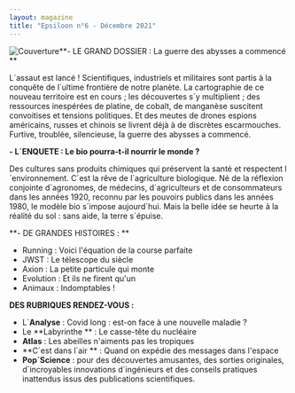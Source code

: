 ```yaml
---
layout: magazine
title: "Epsiloon n°6 - Décembre 2021"
---
```

![Couverture](/img/epsiloon-6.png)**- LE GRAND DOSSIER : La guerre des abysses a commencé ** 

L´assaut est lancé ! Scientifiques, industriels et militaires sont partis à la conquête de l´ultime frontière de notre planète. La cartographie de ce nouveau territoire est en cours ; les découvertes s´y multiplient ; des ressources inespérées de platine, de cobalt, de manganèse suscitent convoitises et tensions politiques. Et des meutes de drones espions américains, russes et chinois se livrent déjà à de discrètes escarmouches. Furtive, troublée, silencieuse, la guerre des abysses a commencé. 

**- L´ENQUETE : Le bio pourra-t-il nourrir le monde ?** 

Des cultures sans produits chimiques qui préservent la santé et respectent l´environnement. C´est la rêve de l´agriculture biologique. Né de la réflexion conjointe d´agronomes, de médecins, d´agriculteurs et de consommateurs dans les années 1920, reconnu par les pouvoirs publics dans les années 1980, le modèle bio s´impose aujourd´hui. Mais la belle idée se heurte à la réalité du sol : sans aide, la terre s´épuise. 

**- DE GRANDES HISTOIRES : ** 

* Running : Voici l'équation de la course parfaite   
* JWST : Le télescope du siècle  
* Axion : La petite particule qui monte  
* Evolution : Et ils ne firent qu'un  
* Animaux : Indomptables !  


**DES RUBRIQUES RENDEZ-VOUS :** 

* L´**Analyse**  : Covid long : est-on face à une nouvelle maladie ?  
* Le **Labyrinthe ** : Le casse-tête du nucléaire  
* **Atlas**  : Les abeilles n'aiments pas les tropiques  
* **C´est dans l´air ** : Quand on expédie des messages dans l'espace  
* **Pop´Science**  : pour des découvertes amusantes, des sorties originales, d´incroyables innovations d´ingénieurs et des conseils pratiques inattendus issus des publications scientifiques.   